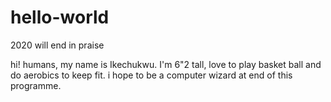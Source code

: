 # hello-world
2020 will end in praise 

hi! humans, my name is Ikechukwu. I'm 6"2 tall, love to play basket ball and do aerobics to keep fit. i hope to be a computer wizard at end of this programme. 
